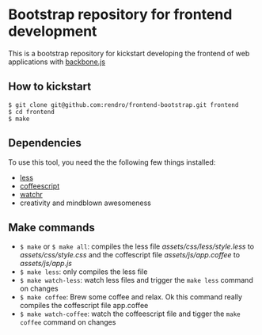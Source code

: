 # Bootstrap repository for frontend development

This is a bootstrap repository for kickstart developing the frontend of web applications with [backbone.js](http://documentcloud.github.com/backbone/)

## How to kickstart

    $ git clone git@github.com:rendro/frontend-bootstrap.git frontend
    $ cd frontend
    $ make

## Dependencies

To use this tool, you need the the following few things installed:

* [less](http://lesscss.org/)
* [coffeescript](http://coffeescript.org/)
* [watchr](https://github.com/mynyml/watchr)
* creativity and mindblown awesomeness

## Make commands

* `$ make` or `$ make all`: compiles the less file _assets/css/less/style.less_ to _assets/css/style.css_ and the coffescript file _assets/js/app.coffee_ to _assets/js/app.js_
* `$ make less`: only compiles the less file
* `$ make watch-less`: watch less files and trigger the `make less` command on changes
* `$ make coffee`: Brew some coffee and relax. Ok this command really compiles the coffescript file app.coffee
* `$ make watch-coffee`: watch the coffeescript file and tigger the `make coffee` command on changes

